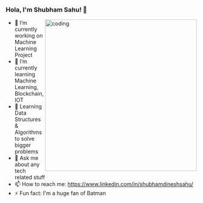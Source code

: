 ### Hola, I'm Shubham Sahu! 👋

<img align="right" alt="coding" width="400" src="https://miro.medium.com/max/1360/1*IRGHmiGsa16stedQvIaZfw.gif"/>

- 🔭 I’m currently working on Machine Learning Project
- 🌱 I’m currently learning Machine Learning, Blockchain, IOT
- 🚀 Learning Data Structures & Algorithms to solve bigger problems
- 💬 Ask me about any tech related stuff
- 📫 How to reach me: https://www.linkedin.com/in/shubhamdineshsahu/
- ⚡ Fun fact: I'm a huge fan of Batman
